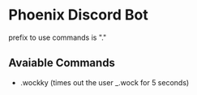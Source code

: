 # Phoenix Discord Bot
prefix to use commands is "."
 ## Avaiable Commands
 - .wockky (times out the user _.wock for 5 seconds)
